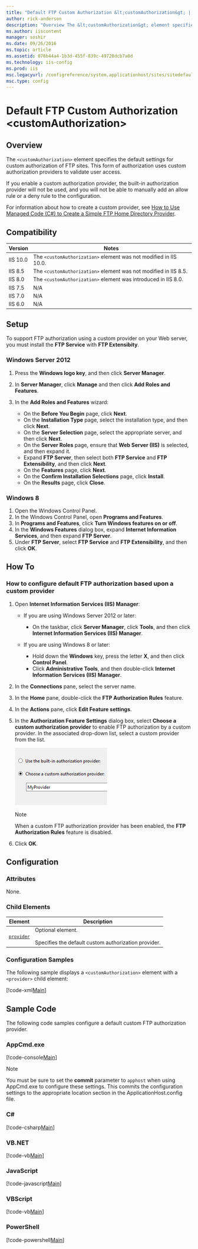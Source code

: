 ```yaml
---
title: "Default FTP Custom Authorization &lt;customAuthorization&gt; | Microsoft Docs"
author: rick-anderson
description: "Overview The &lt;customAuthorization&gt; element specifies the default settings for custom authorization of FTP sites. This form of authorization uses custom..."
ms.author: iiscontent
manager: soshir
ms.date: 09/26/2016
ms.topic: article
ms.assetid: 076b44a4-1b3d-455f-839c-49728dcb7a0d
ms.technology: iis-config
ms.prod: iis
msc.legacyurl: /configreference/system.applicationhost/sites/sitedefaults/ftpserver/security/customauthorization
msc.type: config
---
```

Default FTP Custom Authorization &lt;customAuthorization&gt;
====================
<a id="001"></a>
## Overview

The `<customAuthorization>` element specifies the default settings for custom authorization of FTP sites. This form of authorization uses custom authorization providers to validate user access.

If you enable a custom authorization provider, the built-in authorization provider will not be used, and you will not be able to manually add an allow rule or a deny rule to the configuration.

For information about how to create a custom provider, see [How to Use Managed Code (C#) to Create a Simple FTP Home Directory Provider](https://docs.microsoft.com/en-us/iis/develop/developing-for-ftp/how-to-use-managed-code-c-to-create-a-simple-ftp-home-directory-provider).

<a id="002"></a>
## Compatibility

| Version | Notes |
| --- | --- |
| IIS 10.0 | The `<customAuthorization>` element was not modified in IIS 10.0. |
| IIS 8.5 | The `<customAuthorization>` element was not modified in IIS 8.5. |
| IIS 8.0 | The `<customAuthorization>` element was introduced in IIS 8.0. |
| IIS 7.5 | N/A |
| IIS 7.0 | N/A |
| IIS 6.0 | N/A |

<a id="003"></a>
## Setup

To support FTP authorization using a custom provider on your Web server, you must install the **FTP Service** with **FTP Extensibity**.

### Windows Server 2012

1. Press the **Windows logo key**, and then click **Server Manager**.
2. In **Server Manager**, click **Manage** and then click **Add Roles and Features**.
3. In the **Add Roles and Features** wizard: 

    - On the **Before You Begin** page, click **Next**.
    - On the **Installation Type** page, select the installation type, and then click **Next**.
    - On the **Server Selection** page, select the appropriate server, and then click **Next**.
    - On the **Server Roles** page, ensure that **Web Server (IIS)** is selected, and then expand it.
    - Expand **FTP Server**, then select both **FTP Service** and **FTP Extensibility**, and then click **Next**.
    - On the **Features** page, click **Next**.
    - On the **Confirm Installation Selections** page, click **Install**.
    - On the **Results** page, click **Close**.

### Windows 8

1. Open the Windows Control Panel.
2. In the Windows Control Panel, open **Programs and Features**.
3. In **Programs and Features**, click **Turn Windows features on or off**.
4. In the **Windows Features** dialog box, expand **Internet Information Services**, and then expand **FTP Server**.
5. Under **FTP Server**, select **FTP Service** and **FTP Extensibility**, and then click **OK**.

<a id="004"></a>
## How To

### How to configure default FTP authorization based upon a custom provider

1. Open **Internet Information Services (IIS) Manager**: 

    - If you are using Windows Server 2012 or later: 

        - On the taskbar, click **Server Manager**, click **Tools**, and then click **Internet Information Services (IIS) Manager**.
    - If you are using Windows 8 or later: 

        - Hold down the **Windows** key, press the letter **X**, and then click **Control Panel**.
        - Click **Administrative Tools**, and then double-click **Internet Information Services (IIS) Manager**.
2. In the **Connections** pane, select the server name.
3. In the **Home** pane, double-click the **FTP Authorization Rules** feature.
4. In the **Actions** pane, click **Edit Feature settings**.
5. In the **Authorization Feature Settings** dialog box, select **Choose a custom authorization provider** to enable FTP authorization by a custom provider. In the associated drop-down list, select a custom provider from the list.   
  
    [![](index/_static/image2.png)](index/_static/image1.png)  
  
    > [!NOTE]
    > When a custom FTP authorization provider has been enabled, the     **FTP Authorization Rules** feature is disabled.
6. Click **OK**.

<a id="005"></a>
## Configuration

### Attributes

None.

### Child Elements

| Element | Description |
| --- | --- |
| [`provider`](provider.md) | Optional element.<br><br>Specifies the default custom authorization provider. |

### Configuration Samples

The following sample displays a `<customAuthorization>` element with a `<provider>` child element:

[!code-xml[Main](index/samples/sample1.xml)]
 
<a id="006"></a>
## Sample Code

The following code samples configure a default custom FTP authorization provider.

### AppCmd.exe

[!code-console[Main](index/samples/sample2.cmd)]

> [!NOTE]
> You must be sure to set the **commit** parameter to `apphost` when using AppCmd.exe to configure these settings. This commits the configuration settings to the appropriate location section in the ApplicationHost.config file.
  

### C#

[!code-csharp[Main](index/samples/sample3.cs)]
  

### VB.NET

[!code-vb[Main](index/samples/sample4.vb)]
  

### JavaScript

[!code-javascript[Main](index/samples/sample5.js)]
  

### VBScript

[!code-vb[Main](index/samples/sample6.vb)]
  

### PowerShell

[!code-powershell[Main](index/samples/sample7.ps1)]